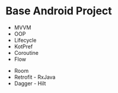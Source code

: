 # Base Android Project

+ MVVM
+ OOP
+ Lifecycle
+ KotPref
+ Coroutine
+ Flow
- Room
- Retrofit - RxJava
- Dagger - Hilt
